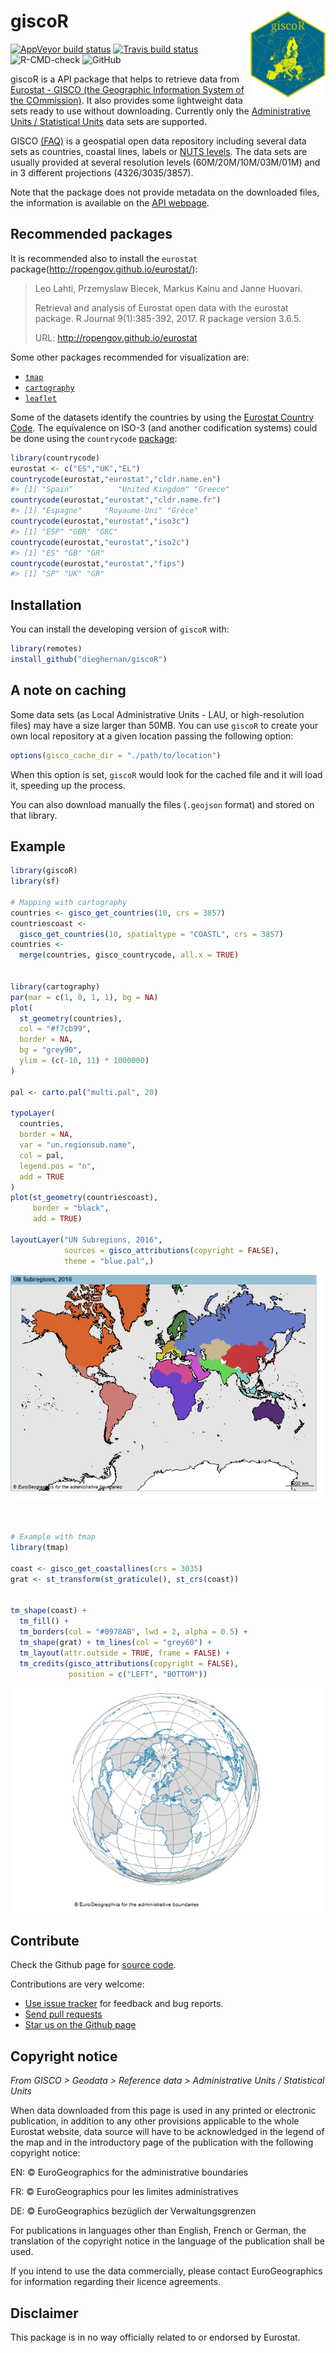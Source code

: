 
<!-- README.md is generated from README.Rmd. Please edit that file -->

# giscoR <img src="man/figures/logo.svg" align="right" width="120" />

<!-- badges: start -->

[![AppVeyor build
status](https://ci.appveyor.com/api/projects/status/github/dieghernan/giscoR?branch=master&svg=true)](https://ci.appveyor.com/project/dieghernan/giscoR)
[![Travis build
status](https://travis-ci.com/dieghernan/giscoR.svg?branch=master)](https://travis-ci.com/dieghernan/giscoR)
![R-CMD-check](https://github.com/dieghernan/giscoR/workflows/R-CMD-check/badge.svg)
![GitHub](https://img.shields.io/github/license/dieghernan/giscoR?color=blue)
<!-- badges: end -->

giscoR is a API package that helps to retrieve data from [Eurostat -
GISCO (the Geographic Information System of the
COmmission)](https://ec.europa.eu/eurostat/web/gisco). It also provides
some lightweight data sets ready to use without downloading. Currently
only the [Administrative Units / Statistical
Units](https://ec.europa.eu/eurostat/web/gisco/geodata/reference-data/administrative-units-statistical-units)
data sets are supported.

GISCO [(FAQ)](https://ec.europa.eu/eurostat/web/gisco/faq) is a
geospatial open data repository including several data sets as
countries, coastal lines, labels or [NUTS
levels](https://ec.europa.eu/eurostat/web/regions-and-cities/overview).
The data sets are usually provided at several resolution levels
(60M/20M/10M/03M/01M) and in 3 different projections (4326/3035/3857).

Note that the package does not provide metadata on the downloaded files,
the information is available on the [API
webpage](https://gisco-services.ec.europa.eu/distribution/v2/).

## Recommended packages

It is recommended also to install the `eurostat`
package(<http://ropengov.github.io/eurostat/>):

> Leo Lahti, Przemyslaw Biecek, Markus Kainu and Janne Huovari.
> 
> Retrieval and analysis of Eurostat open data with the eurostat
> package. R Journal 9(1):385-392, 2017. R package version 3.6.5.
> 
> URL: <http://ropengov.github.io/eurostat>

Some other packages recommended for visualization are:

  - [`tmap`](https://mtennekes.github.io/tmap)  
  - [`cartography`](http://riatelab.github.io/cartography/docs/)
  - [`leaflet`](https://rstudio.github.io/leaflet/)

Some of the datasets identify the countries by using the [Eurostat
Country
Code](https://ec.europa.eu/eurostat/statistics-explained/index.php/Glossary:Country_codes).
The equivalence on ISO-3 (and another codification systems) could be
done using the `countrycode`
[package](https://vincentarelbundock.github.io/countrycode):

``` r
library(countrycode)
eurostat <- c("ES","UK","EL")
countrycode(eurostat,"eurostat","cldr.name.en")
#> [1] "Spain"          "United Kingdom" "Greece"
countrycode(eurostat,"eurostat","cldr.name.fr")
#> [1] "Espagne"     "Royaume-Uni" "Grèce"
countrycode(eurostat,"eurostat","iso3c")
#> [1] "ESP" "GBR" "GRC"
countrycode(eurostat,"eurostat","iso2c")
#> [1] "ES" "GB" "GR"
countrycode(eurostat,"eurostat","fips")
#> [1] "SP" "UK" "GR"
```

## Installation

You can install the developing version of `giscoR` with:

``` r
library(remotes)
install_github("dieghernan/giscoR")
```

## A note on caching

Some data sets (as Local Administrative Units - LAU, or high-resolution
files) may have a size larger than 50MB. You can use `giscoR` to create
your own local repository at a given location passing the following
option:

``` r
options(gisco_cache_dir = "./path/to/location")
```

When this option is set, `giscoR` would look for the cached file and it
will load it, speeding up the process.

You can also download manually the files (`.geojson` format) and stored
on that library.

## Example

``` r
library(giscoR)
library(sf)

# Mapping with cartography
countries <- gisco_get_countries(10, crs = 3857)
countriescoast <-
  gisco_get_countries(10, spatialtype = "COASTL", crs = 3857)
countries <-
  merge(countries, gisco_countrycode, all.x = TRUE)


library(cartography)
par(mar = c(1, 0, 1, 1), bg = NA)
plot(
  st_geometry(countries),
  col = "#f7cb99",
  border = NA,
  bg = "grey90",
  ylim = (c(-10, 11) * 1000000)
)

pal <- carto.pal("multi.pal", 20)

typoLayer(
  countries,
  border = NA,
  var = "un.regionsub.name",
  col = pal,
  legend.pos = "n",
  add = TRUE
)
plot(st_geometry(countriescoast),
     border = "black",
     add = TRUE)

layoutLayer("UN Subregions, 2016",
            sources = gisco_attributions(copyright = FALSE),
            theme = "blue.pal",)
```

![](man/figures/README-example-1.png)<!-- -->

``` r


# Example with tmap
library(tmap)

coast <- gisco_get_coastallines(crs = 3035)
grat <- st_transform(st_graticule(), st_crs(coast))


tm_shape(coast) +
  tm_fill() +
  tm_borders(col = "#0978AB", lwd = 2, alpha = 0.5) +
  tm_shape(grat) + tm_lines(col = "grey60") +
  tm_layout(attr.outside = TRUE, frame = FALSE) +
  tm_credits(gisco_attributions(copyright = FALSE),
             position = c("LEFT", "BOTTOM"))
```

![](man/figures/README-example-2.png)<!-- -->

## Contribute

Check the Github page for [source
code](https://github.com/dieghernan/giscoR/).

Contributions are very welcome:

  - [Use issue tracker](https://github.com/dieghernan/giscoR/issues) for
    feedback and bug reports.
  - [Send pull requests](https://github.com/dieghernan/giscoR/)
  - [Star us on the Github page](https://github.com/dieghernan/giscoR)

## Copyright notice

*From GISCO \> Geodata \> Reference data \> Administrative Units /
Statistical Units*

When data downloaded from this page is used in any printed or electronic
publication, in addition to any other provisions applicable to the whole
Eurostat website, data source will have to be acknowledged in the legend
of the map and in the introductory page of the publication with the
following copyright notice:

EN: © EuroGeographics for the administrative boundaries

FR: © EuroGeographics pour les limites administratives

DE: © EuroGeographics bezüglich der Verwaltungsgrenzen

For publications in languages other than English, French or German, the
translation of the copyright notice in the language of the publication
shall be used.

If you intend to use the data commercially, please contact
EuroGeographics for information regarding their licence agreements.

## Disclaimer

This package is in no way officially related to or endorsed by Eurostat.
